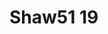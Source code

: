 <a name="material" />

# Shaw51 19
<script type="application/ld+json">
  {
    "@context": "https://schema.org/",
    "@type": "ChemicalSubstance",
    "http://purl.org/dc/terms/conformsTo":
      {
        "@type": "CreativeWork",
        "@id": "https://bioschemas.org/profiles/ChemicalSubstance/0.4-RELEASE/"
      },
    "@id": "https://egonw.github.io/nanowiki/nanowiki49.html#material",
    "name": "Shaw51 19",
    "sameAs: "http://127.0.0.1/mediawiki/index.php/Special:URIResolver/Shaw51_19"
  }
</script>

